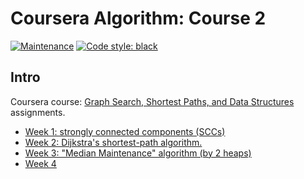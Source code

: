 # Coursera Algorithm: Course 2

[![Maintenance](https://img.shields.io/badge/Maintained%3F-yes-green.svg)](https://GitHub.com/Naereen/StrapDown.js/graphs/commit-activity)
[![Code style: black](https://img.shields.io/badge/code%20style-black-000000.svg)](https://github.com/psf/black)

## Intro

Coursera course: [Graph Search, Shortest Paths, and Data Structures](https://www.coursera.org/learn/algorithms-graphs-data-structures/home/welcome) assignments.

- [Week 1: strongly connected components (SCCs)](./week1)
- [Week 2: Dijkstra's shortest-path algorithm.](./week2)
- [Week 3: "Median Maintenance" algorithm (by 2 heaps)](./week3)
- [Week 4](./week4)
